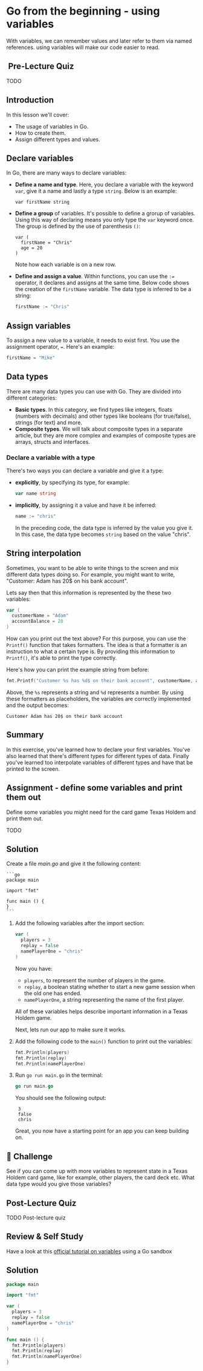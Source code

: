 # Go from the beginning - using variables
With variables, we can remember values and later refer to them via named references. using variables will make our code easier to read.

##  Pre-Lecture Quiz

TODO

## Introduction

In this lesson we'll cover:

- The usage of variables in Go.
- How to create them.
- Assign different types and values.

## Declare variables

In Go, there are many ways to declare variables:

- **Define a name and type**. Here, you declare a variable with the keyword `var`, give it a name and lastly a type `string`. Below is an example:

    ```golang
    var firstName string
    ```

- **Define a group** of variables. It's possible to define a grorup of variables. Using this way of declaring means you only type the `var` keyword once. The group is defined by the use of parenthesis `()`:

   ```golang
   var (
     firstName = "Chris"
     age = 20
   )
   ```

    Note how each variable is on a new row.

- **Define and assign a value**. Within functions, you can use the `:=` operator, it declares and assigns at the same time. Below code shows the creation of the `firstName` variable. The data type is inferred to be a string:

   ```go
   firstName := "Chris"
   ```

## Assign variables

To assign a new value to a variable, it needs to exist first. You use the assignment operator, `=`. Here's an example:

```go
firstName = "Mike"
```

## Data types

There are many data types you can use with Go. They are divided into different categories:

- **Basic types**. In this category, we find types like integers, floats (numbers with decimals) and other types like booleans (for true/false), strings (for text) and more.
- **Composite types**. We will talk about composite types in a separate article, but they are more complex and examples of composite types are arrays, structs and interfaces.

### Declare a variable with a type

There's two ways you can declare a variable and give it a type:

- **explicitly**, by specifying its type, for example:

   ```go
   var name string
   ```

- **implicitly**, by assigning it a value and have it be inferred:

   ```go
   name := "chris"
   ```

   In the preceding code, the data type is inferred by the value you give it. In this case, the data type becomes `string` based on the value "chris".

## String interpolation

Sometimes, you want to be able to write things to the screen and mix different data types doing so. For example, you might want to write, "Customer: Adam has 20$ on his bank account".

Lets say then that this information is represented by the these two variables:

```go
var (
  customerName = "Adam"
  accountBalance = 20
)
```

How can you print out the text above? For this purpose, you can use the `Printf()` function that takes formatters. The idea is that a formatter is an instruction to what a certain type is. By providing this information to `Printf()`, it's able to print the type correctly.

Here's how you can print the example string from before:

```go
fmt.Printf("Customer %s has %d$ on their bank account", customerName, accountBalance)
```

Above, the `%s` represents a string and `%d` represents a number. By using these formatters as placeholders, the variables are correctly implemented and the output becomes:

```output
Customer Adam has 20$ on their bank account
```

## Summary

In this exercise, you've learned how to declare your first variables. You've also learned that there's different types for different types of data. Finally you've learned too interpolate variables of different types and have that be printed to the screen.

## Assignment - define some variables and print them out

Define some variables you might need for the card game Texas Holdem and print them out.

TODO

## Solution

Create a file *main.go* and give it the following content:

    ```go
    package main
    
    import "fmt"
    
    func main () {
    }
    ```

1. Add the following variables after the import section:

   ```go
   var (
     players = 3
     replay = false
     namePlayerOne = "chris"
   )
   ```

   Now you have:

   - `players`, to represent the number of players in the game.
   - `replay`, a boolean stating whether to start a new game session when the old one has ended.
   - `namePlayerOne`, a string representing the name of the first player.

   All of these variables helps describe important information in a Texas Holdem game.

   Next, lets run our app to make sure it works.

1. Add the following code to the `main()` function to print out the variables:

   ```go
   fmt.Println(players)
   fmt.Println(replay)
   fmt.Println(namePlayerOne)
   ```

1. Run `go run main.go` in the terminal:

   ```go
   go run main.go
   ```

   You should see the following output:

   ```output
    3
    false
    chris
   ```

   Great, you now have a starting point for an app you can keep building on.

## 🚀 Challenge

See if you can come up with more variables to represent state in a Texas Holdem card game, like for example, other players, the card deck etc. What data type would you give those variables?

## Post-Lecture Quiz

TODO Post-lecture quiz

## Review & Self Study

Have a look at this [official tutorial on variables](https://go.dev/tour/basics/8) using a Go sandbox

## Solution

```go
package main

import "fmt"

var (
  players = 3
  replay = false
  namePlayerOne = "chris" 
)

func main () {
  fmt.Println(players)
  fmt.Println(replay)
  fmt.Println(namePlayerOne)
}
```
